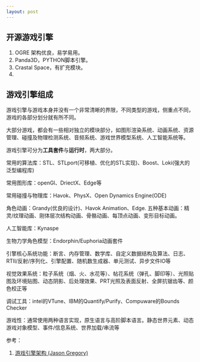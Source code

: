 ```yaml
---
layout: post
---
```


## 开源游戏引擎

1. OGRE 架构优良，易学易用。
2. Panda3D，PYTHON脚本引擎。
3. Crastal Space，有扩充模块。
4. 

## 游戏引擎组成
游戏引擎与游戏本身并没有一个非常清晰的界限，不同类型的游戏，侧重点不同，游戏的各部分划分就有所不同。

大部分游戏，都会有一些相对独立的模块部分，如图形渲染系统、动画系统、资源管理、碰撞及物理检测系统、音频系统、游戏世界模型系统、人工智能系统等。

游戏引擎可分为**工具套件**与**运行时**，两大部分。

常用的算法库：STL、STLport(可移植、优化的STL实现)、Boost、Loki(强大的泛型编程库)

常用图形库：openGl、DriectX、Edge等

常用碰撞与物理库：Havok、PhysX、Open Dynamics Engine(ODE)

角色动画：Grandy(优良的设计)、Havok Animation、Edge.
五种基本动画：精灵/纹理动画、刚体层次结构动画、骨骼动画、每顶点动画、变形目标动画。


人工智能库：Kynaspe

生物力学角色模型：Endorphin/Euphoria动画套件

引擎核心系统功能：断言、内存管理、数学库、自定义数据结构及算法、日志、RTII/反射/序列化、引擎配置、随机数生成器、单元测试、异步文件IO等

视觉效果系统：粒子系统（烟、火、水花等）、帖花系统（弹孔、脚印等）、光照贴图及环境贴图、动态阴影、后处理效果、PRT光照及表面反射、全屏抗锯齿等、颜色校正等

调试工具：intel的VTune、IBM的Quantify/Purify、Compuware的Bounds Checker

游戏性：通常使用两种语言实现，原生语言与高阶脚本语言。静态世界元素、动态游戏对象模型、事件/信息系统、世界加载/串流等




参考：

1. [游戏引擎架构 (Jason Gregory)]()


